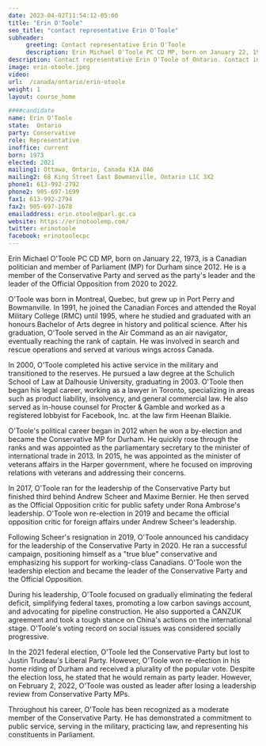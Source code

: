 ```yaml
---
date: 2023-04-02T11:54:12-05:00
title: "Erin O'Toole"
seo_title: "contact representative Erin O'Toole"
subheader:
     greeting: Contact representative Erin O'Toole
     description: Erin Michael O'Toole PC CD MP, born on January 22, 1973, is a Canadian politician and member of Parliament (MP) for Durham since 2012.
description: Contact representative Erin O'Toole of Ontario. Contact information for Erin O'Toole includes email address, phone number, and mailing address.
image: erin-otoole.jpeg
video:
url:  /canada/ontario/erin-otoole
weight: 1
layout: course_home

####candidate
name: Erin O'Toole
state:	Ontario
party: Conservative
role: Representative
inoffice: current
born: 1973
elected: 2021
mailing1: Ottawa, Ontario, Canada K1A 0A6
mailing2: 68 King Street East Bowmanville, Ontario L1C 3X2
phone1: 613-992-2792
phone2: 905-697-1699
fax1: 613-992-2794
fax2: 905-697-1678
emailaddress: erin.otoole@parl.gc.ca
website: https://erinotoolemp.com/
twitter: erinotoole
facebook: erinotoolecpc
---
```


Erin Michael O'Toole PC CD MP, born on January 22, 1973, is a Canadian politician and member of Parliament (MP) for Durham since 2012. He is a member of the Conservative Party and served as the party's leader and the leader of the Official Opposition from 2020 to 2022.

O'Toole was born in Montreal, Quebec, but grew up in Port Perry and Bowmanville. In 1991, he joined the Canadian Forces and attended the Royal Military College (RMC) until 1995, where he studied and graduated with an honours Bachelor of Arts degree in history and political science. After his graduation, O'Toole served in the Air Command as an air navigator, eventually reaching the rank of captain. He was involved in search and rescue operations and served at various wings across Canada.

In 2000, O'Toole completed his active service in the military and transitioned to the reserves. He pursued a law degree at the Schulich School of Law at Dalhousie University, graduating in 2003. O'Toole then began his legal career, working as a lawyer in Toronto, specializing in areas such as product liability, insolvency, and general commercial law. He also served as in-house counsel for Procter & Gamble and worked as a registered lobbyist for Facebook, Inc. at the law firm Heenan Blaikie.

O'Toole's political career began in 2012 when he won a by-election and became the Conservative MP for Durham. He quickly rose through the ranks and was appointed as the parliamentary secretary to the minister of international trade in 2013. In 2015, he was appointed as the minister of veterans affairs in the Harper government, where he focused on improving relations with veterans and addressing their concerns.

In 2017, O'Toole ran for the leadership of the Conservative Party but finished third behind Andrew Scheer and Maxime Bernier. He then served as the Official Opposition critic for public safety under Rona Ambrose's leadership. O'Toole won re-election in 2019 and became the official opposition critic for foreign affairs under Andrew Scheer's leadership.

Following Scheer's resignation in 2019, O'Toole announced his candidacy for the leadership of the Conservative Party in 2020. He ran a successful campaign, positioning himself as a "true blue" conservative and emphasizing his support for working-class Canadians. O'Toole won the leadership election and became the leader of the Conservative Party and the Official Opposition.

During his leadership, O'Toole focused on gradually eliminating the federal deficit, simplifying federal taxes, promoting a low carbon savings account, and advocating for pipeline construction. He also supported a CANZUK agreement and took a tough stance on China's actions on the international stage. O'Toole's voting record on social issues was considered socially progressive.

In the 2021 federal election, O'Toole led the Conservative Party but lost to Justin Trudeau's Liberal Party. However, O'Toole won re-election in his home riding of Durham and received a plurality of the popular vote. Despite the election loss, he stated that he would remain as party leader. However, on February 2, 2022, O'Toole was ousted as leader after losing a leadership review from Conservative Party MPs.

Throughout his career, O'Toole has been recognized as a moderate member of the Conservative Party. He has demonstrated a commitment to public service, serving in the military, practicing law, and representing his constituents in Parliament.
